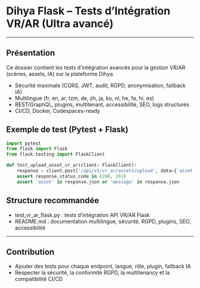 # Dihya Flask – Tests d’Intégration VR/AR (Ultra avancé)

---

## Présentation
Ce dossier contient les tests d’intégration avancés pour la gestion VR/AR (scènes, assets, IA) sur la plateforme Dihya.
- Sécurité maximale (CORS, JWT, audit, RGPD, anonymisation, fallback IA)
- Multilingue (fr, en, ar, tzm, de, zh, ja, ko, nl, he, fa, hi, es)
- REST/GraphQL, plugins, multitenant, accessibilité, SEO, logs structurés
- CI/CD, Docker, Codespaces-ready

## Exemple de test (Pytest + Flask)
```python
import pytest
from flask import Flask
from flask.testing import FlaskClient

def test_upload_asset_vr_ar(client: FlaskClient):
    response = client.post('/api/v1/vr_ar/assets/upload', data={'asset': (b'FAKEVR', 'scene.glb')}, headers={'Authorization': 'Bearer <token>', 'Accept-Language': 'fr'})
    assert response.status_code in (200, 201)
    assert 'asset' in response.json or 'message' in response.json
```

## Structure recommandée
- test_vr_ar_flask.py : tests d’intégration API VR/AR Flask
- README.md : documentation multilingue, sécurité, RGPD, plugins, SEO, accessibilité

---

## Contribution
- Ajouter des tests pour chaque endpoint, langue, rôle, plugin, fallback IA
- Respecter la sécurité, la conformité RGPD, la multitenancy et la compatibilité CI/CD
